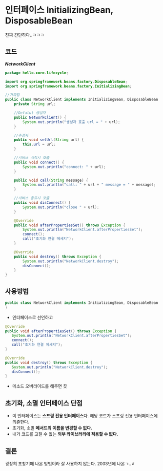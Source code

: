 # 인터페이스 InitializingBean, DisposableBean

진짜 간단하다..ㅋㅋㅋ


코드
---
***NetworkClient***
```java
package hello.core.lifecycle;

import org.springframework.beans.factory.DisposableBean;
import org.springframework.beans.factory.InitializingBean;

//가짜임
public class NetworkClient implements InitializingBean, DisposableBean {
    private String url;

    //Defalut 생성자
    public NetworkClient() {
        System.out.println("생성자 호출 url = " + url);
    }

    //수정자
    public void setUrl(String url) {
        this.url = url;
    }

    //서비스 시작시 호출
    public void connect() {
        System.out.println("connect: " + url);
    }

    public void call(String message) {
        System.out.println("call: " + url + " message = " + message);
    }

    //서비스 종료시 호출
    public void disConnect() {
        System.out.println("close " + url);
    }

    @Override
    public void afterPropertiesSet() throws Exception {
        System.out.println("NetworkClient.afterPropertiesSet");
        connect();
        call("초기화 연결 메세지");
    }

    @Override
    public void destroy() throws Exception {
        System.out.println("NetworkClient.destroy");
        disConnect();
    }
}
```


사용방법
---
```java
public class NetworkClient implements InitializingBean, DisposableBean {
}
```
* 인터페이스로 선언하고
```java
@Override
public void afterPropertiesSet() throws Exception {
   System.out.println("NetworkClient.afterPropertiesSet");
   connect();
   call("초기화 연결 메세지");
}

@Override
public void destroy() throws Exception {
   System.out.println("NetworkClient.destroy");
   disConnect();
}
   ```
   * 메소드 오버라이드를 해주면 끗

## 초기화, 소멸 인터페이스 단점
* 이 인터페이스는 **스프링 전용 인터페이스**다. 해당 코드가 스프링 전용 인터페이스에 의존한다.
* 초기화, 소멸 **메서드의 이름을 변경할 수 없다.**
* 내가 코드를 고칠 수 없는 **외부 라이브러리에 적용할 수 없다.**

## 결론
굉장히 초창기때 나온 방법이라 잘 사용하지 않는다.
2003년에 나온ㄱ..ㅎ
